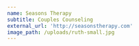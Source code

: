 ```yaml
---
name: Seasons Therapy
subtitle: Couples Counseling
external_url: 'http://seasonstherapy.com'
image_path: /uploads/ruth-small.jpg
---
```



